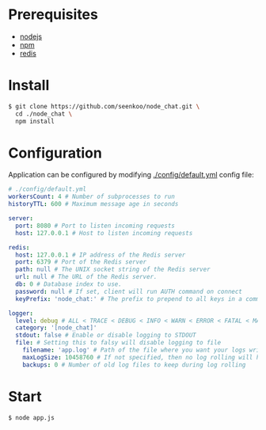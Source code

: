 Prerequisites
=============
>
*   [nodejs](https://nodejs.org "nodejs")
*   [npm](https://github.com/npm/npm "npm")
*   [redis](https://redis.io "redis")

Install
=======
```bash
$ git clone https://github.com/seenkoo/node_chat.git \
  cd ./node_chat \
  npm install
```

Configuration
=============
Application can be configured by modifying [./config/default.yml](https://github.com/seenkoo/node_chat/blob/master/config/default.yml "Default config file") config file:

```yaml
# ./config/default.yml
workersCount: 4 # Number of subprocesses to run
historyTTL: 600 # Maximum message age in seconds

server:
  port: 8080 # Port to listen incoming requests
  host: 127.0.0.1 # Host to listen incoming requests

redis:
  host: 127.0.0.1 # IP address of the Redis server
  port: 6379 # Port of the Redis server
  path: null # The UNIX socket string of the Redis server
  url: null # The URL of the Redis server.
  db: 0 # Database index to use.
  password: null # If set, client will run AUTH command on connect
  keyPrefix: 'node_chat:' # The prefix to prepend to all keys in a command

logger:
  level: debug # ALL < TRACE < DEBUG < INFO < WARN < ERROR < FATAL < MARK < OFF
  category: '[node_chat]'
  stdout: false # Enable or disable logging to STDOUT
  file: # Setting this to falsy will disable logging to file
    filename: 'app.log' # Path of the file where you want your logs written
    maxLogSize: 10458760 # If not specified, then no log rolling will happen
    backups: 0 # Number of old log files to keep during log rolling
```

Start
=====
```bash
$ node app.js
```
